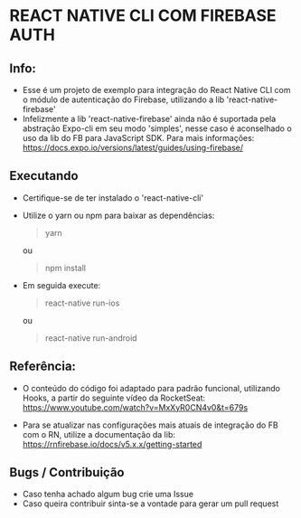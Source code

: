 # REACT NATIVE CLI COM FIREBASE AUTH

## Info:
* Esse é um projeto de exemplo para integração do React Native CLI com o módulo de autenticação do Firebase, utilizando a lib 'react-native-firebase'
* Infelizmente a lib 'react-native-firebase' ainda não é suportada pela abstração Expo-cli em seu modo 'simples', nesse caso é aconselhado o uso da lib do FB para JavaScript SDK. Para mais informações:
https://docs.expo.io/versions/latest/guides/using-firebase/

## Executando

* Certifique-se de ter instalado o 'react-native-cli'

* Utilize o yarn ou npm para baixar as dependências:

  >  yarn
  
  ou
  
  > npm install

* Em seguida execute:

  > react-native run-ios
  
  ou
  
  > react-native run-android

## Referência:
* O conteúdo do código foi adaptado para padrão funcional, utilizando Hooks, a partir do seguinte vídeo da RocketSeat:
https://www.youtube.com/watch?v=MxXyR0CN4v0&t=679s

* Para se atualizar nas configurações mais atuais de integração do FB com o RN, utilize a documentação da lib:
https://rnfirebase.io/docs/v5.x.x/getting-started

## Bugs / Contribuição
* Caso tenha achado algum bug crie uma Issue
* Caso queira contribuir sinta-se a vontade para gerar um pull request
